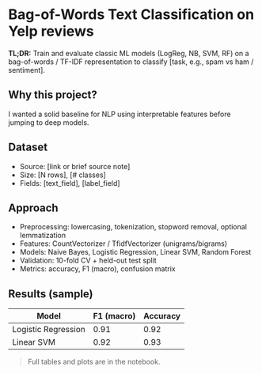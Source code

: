 # Bag-of-Words Text Classification on Yelp reviews

**TL;DR:** Train and evaluate classic ML models (LogReg, NB, SVM, RF) on a bag-of-words / TF-IDF representation to classify [task, e.g., spam vs ham / sentiment].

## Why this project?
I wanted a solid baseline for NLP using interpretable features before jumping to deep models.

## Dataset
- Source: [link or brief source note]
- Size: [N rows], [# classes]
- Fields: [text_field], [label_field]

## Approach
- Preprocessing: lowercasing, tokenization, stopword removal, optional lemmatization
- Features: CountVectorizer / TfidfVectorizer (unigrams/bigrams)
- Models: Naive Bayes, Logistic Regression, Linear SVM, Random Forest
- Validation: 10-fold CV + held-out test split
- Metrics: accuracy, F1 (macro), confusion matrix

## Results (sample)
| Model | F1 (macro) | Accuracy |
|------|------------|---------|
| Logistic Regression | 0.91 | 0.92 |
| Linear SVM | 0.92 | 0.93 |

> Full tables and plots are in the notebook.
